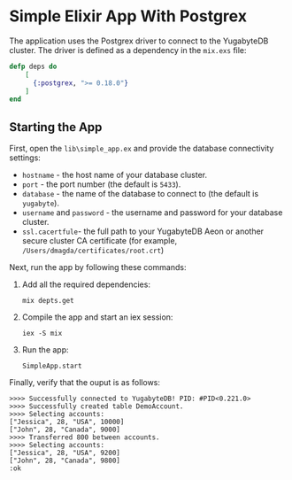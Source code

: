 # Simple Elixir App With Postgrex

The application uses the Postgrex driver to connect to the YugabyteDB cluster. The driver is defined as a dependency in the `mix.exs` file:

```elixir
defp deps do
    [
      {:postgrex, ">= 0.18.0"}
    ]
end
```

## Starting the App

First, open the `lib\simple_app.ex` and provide the database connectivity settings:

* `hostname` - the host name of your database cluster.
* `port` - the port number (the default is `5433`).
* `database` - the name of the database to connect to (the default is `yugabyte`).
* `username` and `password` - the username and password for your database cluster.
* `ssl.cacertfule`- the full path to your YugabyteDB Aeon or another secure cluster CA certificate (for example, `/Users/dmagda/certificates/root.crt`)

Next, run the app by following these commands:

1. Add all the required dependencies:

    ```shell
    mix depts.get
    ```

2. Compile the app and start an iex session:

    ```shell
    iex -S mix
    ```

3. Run the app:

    ```shell
    SimpleApp.start
    ```

Finally, verify that the ouput is as follows:

```output
>>>> Successfully connected to YugabyteDB! PID: #PID<0.221.0>
>>>> Successfully created table DemoAccount.
>>>> Selecting accounts:
["Jessica", 28, "USA", 10000]
["John", 28, "Canada", 9000]
>>>> Transferred 800 between accounts.
>>>> Selecting accounts:
["Jessica", 28, "USA", 9200]
["John", 28, "Canada", 9800]
:ok
```
